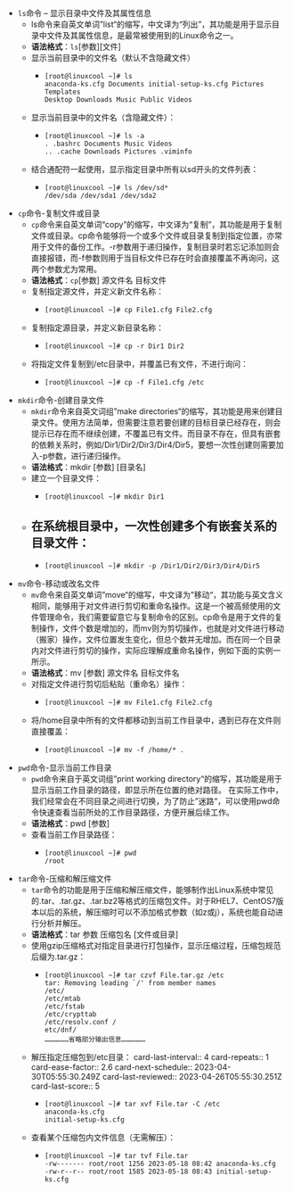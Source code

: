 - `ls`命令 – 显示目录中文件及其属性信息
	- ls命令来自英文单词”list“的缩写，中文译为“列出”，其功能是用于显示目录中文件及其属性信息，是最常被使用到的Linux命令之一。
	- **语法格式**：`ls`[参数][文件]
	- 显示当前目录中的文件名（默认不含隐藏文件）
		- ```
		  [root@linuxcool ~]# ls 
		  anaconda-ks.cfg Documents initial-setup-ks.cfg Pictures Templates 
		  Desktop Downloads Music Public Videos
		  ```
	- 显示当前目录中的文件名（含隐藏文件）：
		- ```
		  [root@linuxcool ~]# ls -a 
		  . .bashrc Documents Music Videos 
		  .. .cache Downloads Pictures .viminfo
		  ```
	- 结合通配符一起使用，显示指定目录中所有以sd开头的文件列表：
		- ```
		  [root@linuxcool ~]# ls /dev/sd* 
		  /dev/sda /dev/sda1 /dev/sda2
		  ```
- `cp`命令-复制文件或目录
	- `cp`命令来自英文单词“copy”的缩写，中文译为“复制”，其功能是用于复制文件或目录。cp命令能够将一个或多个文件或目录复制到指定位置，亦常用于文件的备份工作。-r参数用于递归操作，复制目录时若忘记添加则会直接报错，而-f参数则用于当目标文件已存在时会直接覆盖不再询问，这两个参数尤为常用。
	- **语法格式**：`cp`[参数] 源文件名 目标文件
	- 复制指定源文件，并定义新文件名称：
		- ```
		  [root@linuxcool ~]# cp File1.cfg File2.cfg
		  ```
	- 复制指定源目录，并定义新目录名称：
		- ```
		  [root@linuxcool ~]# cp -r Dir1 Dir2
		  ```
	- 将指定文件复制到/etc目录中，并覆盖已有文件，不进行询问：
		- ```
		  [root@linuxcool ~]# cp -f File1.cfg /etc
		  ```
- `mkdir`命令-创建目录文件
	- `mkdir`命令来自英文词组”make directories“的缩写，其功能是用来创建目录文件。使用方法简单，但需要注意若要创建的目标目录已经存在，则会提示已存在而不继续创建，不覆盖已有文件。而目录不存在，但具有嵌套的依赖关系时，例如/Dir1/Dir2/Dir3/Dir4/Dir5，要想一次性创建则需要加入-p参数，进行递归操作。
	- **语法格式**：mkdir [参数] [目录名]
	- 建立一个目录文件：
		- ```
		  [root@linuxcool ~]# mkdir Dir1
		  ```
	- 在系统根目录中，一次性创建多个有嵌套关系的目录文件：
		-
		- ```
		  [root@linuxcool ~]# mkdir -p /Dir1/Dir2/Dir3/Dir4/Dir5
		  ```
- `mv`命令-移动或改名文件
	- `mv`命令来自英文单词”move“的缩写，中文译为”移动“，其功能与英文含义相同，能够用于对文件进行剪切和重命名操作。这是一个被高频使用的文件管理命令，我们需要留意它与复制命令的区别。cp命令是用于文件的复制操作，文件个数是增加的，而mv则为剪切操作，也就是对文件进行移动（搬家）操作，文件位置发生变化，但总个数并无增加。而在同一个目录内对文件进行剪切的操作，实际应理解成重命名操作，例如下面的实例一所示。
	- **语法格式**：mv [参数] 源文件名 目标文件名
	- 对指定文件进行剪切后粘贴（重命名）操作：
		- ```
		  [root@linuxcool ~]# mv File1.cfg File2.cfg
		  ```
	- 将/home目录中所有的文件都移动到当前工作目录中，遇到已存在文件则直接覆盖：
		- ```
		  [root@linuxcool ~]# mv -f /home/* .
		  ```
- `pwd`命令-显示当前工作目录
	- `pwd`命令来自于英文词组”print working directory“的缩写，其功能是用于显示当前工作目录的路径，即显示所在位置的绝对路径。 在实际工作中，我们经常会在不同目录之间进行切换，为了防止”迷路“，可以使用pwd命令快速查看当前所处的工作目录路径，方便开展后续工作。
	- **语法格式**：pwd [参数]
	- 查看当前工作目录路径：
		- ```
		  [root@linuxcool ~]# pwd 
		  /root
		  ```
- `tar`命令-压缩和解压缩文件
	- `tar`命令的功能是用于压缩和解压缩文件，能够制作出Linux系统中常见的.tar、.tar.gz、.tar.bz2等格式的压缩包文件。对于RHEL7、CentOS7版本以后的系统，解压缩时可以不添加格式参数（如z或j），系统也能自动进行分析并解压。
	- **语法格式**：tar 参数 压缩包名 [文件或目录]
	- 使用gzip压缩格式对指定目录进行打包操作，显示压缩过程，压缩包规范后缀为.tar.gz：
		- ```
		  [root@linuxcool ~]# tar czvf File.tar.gz /etc 
		  tar: Removing leading `/' from member names 
		  /etc/ 
		  /etc/mtab 
		  /etc/fstab 
		  /etc/crypttab 
		  /etc/resolv.conf /
		  etc/dnf/ 
		  ………………省略部分输出信息………………
		  ```
	- 解压指定压缩包到/etc目录：
	  card-last-interval:: 4
	  card-repeats:: 1
	  card-ease-factor:: 2.6
	  card-next-schedule:: 2023-04-30T05:55:30.249Z
	  card-last-reviewed:: 2023-04-26T05:55:30.251Z
	  card-last-score:: 5
		- ```
		  [root@linuxcool ~]# tar xvf File.tar -C /etc 
		  anaconda-ks.cfg 
		  initial-setup-ks.cfg
		  ```
	- 查看某个压缩包内文件信息（无需解压）：
		- ```
		  [root@linuxcool ~]# tar tvf File.tar 
		  -rw------- root/root 1256 2023-05-18 08:42 anaconda-ks.cfg 
		  -rw-r--r-- root/root 1585 2023-05-18 08:43 initial-setup-ks.cfg
		  ```